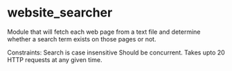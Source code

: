 # website_searcher
Module that will fetch each web page from a text file and determine whether a search term exists on those pages or not.

Constraints:
Search is case insensitive
Should be concurrent.
Takes upto 20 HTTP requests at any given time.
